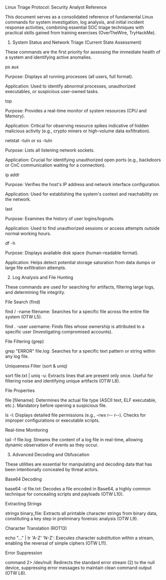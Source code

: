 Linux Triage Protocol: Security Analyst Reference

This document serves as a consolidated reference of fundamental Linux commands for system investigation, log analysis, and initial incident response activities, combining essential SOC triage techniques with practical skills gained from training exercises (OverTheWire, TryHackMe).

1. System Status and Network Triage (Current State Assessment)

These commands are the first priority for assessing the immediate health of a system and identifying active anomalies.

ps aux

Purpose: Displays all running processes (all users, full format).

Application: Used to identify abnormal processes, unauthorized executables, or suspicious user-owned tasks.

top

Purpose: Provides a real-time monitor of system resources (CPU and Memory).

Application: Critical for observing resource spikes indicative of hidden malicious activity (e.g., crypto miners or high-volume data exfiltration).

netstat -tuln or ss -tuln

Purpose: Lists all listening network sockets.

Application: Crucial for identifying unauthorized open ports (e.g., backdoors or CnC communication waiting for a connection).

ip addr

Purpose: Verifies the host's IP address and network interface configuration.

Application: Used for establishing the system's context and reachability on the network.

last

Purpose: Examines the history of user logins/logouts.

Application: Used to find unauthorized sessions or access attempts outside normal working hours.

df -h

Purpose: Displays available disk space (human-readable format).

Application: Helps detect potential storage saturation from data dumps or large file exfiltration attempts.

2. Log Analysis and File Hunting

These commands are used for searching for artifacts, filtering large logs, and determining file integrity.

File Search (find)

find / -name filename: Searches for a specific file across the entire file system (OTW L5).

find . -user username: Finds files whose ownership is attributed to a specific user (Investigating compromised accounts).

File Filtering (grep)

grep "ERROR" file.log: Searches for a specific text pattern or string within any log file.

Uniqueness Filter (sort & uniq)

sort file.txt | uniq -u: Extracts lines that are present only once. Useful for filtering noise and identifying unique artifacts (OTW L8).

File Properties

file [filename]: Determines the actual file type ($\text{ASCII}$ text, $\text{ELF}$ executable, etc.). Mandatory before opening a suspicious file.

ls -l: Displays detailed file permissions (e.g., -rwx r-- r--). Checks for improper configurations or executable scripts.

Real-time Monitoring

tail -f file.log: Streams the content of a log file in real-time, allowing dynamic observation of events as they occur.

3. Advanced Decoding and Obfuscation

These utilities are essential for manipulating and decoding data that has been intentionally concealed by threat actors.

Base64 Decoding

base64 -d file.txt: Decodes a file encoded in Base64, a highly common technique for concealing scripts and payloads (OTW L10).

Extracting Strings

strings binary_file: Extracts all printable character strings from binary data, constituting a key step in preliminary forensic analysis (OTW L9).

Character Translation (ROT13)

echo "..." | tr 'A-Z' 'N-Z': Executes character substitution within a stream, enabling the reversal of simple ciphers (OTW L11).

Error Suppression

command 2> /dev/null: Redirects the standard error stream (2) to the null device, suppressing error messages to maintain clean command output (OTW L6).
